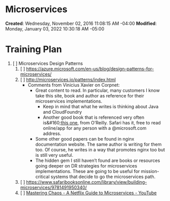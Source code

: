 # Microservices

**Created**: Wednesday, November 02, 2016 11:08:15 AM -04:00
**Modified**: Monday, January 03, 2022 10:30:18 AM -05:00

# Training Plan
1. [ ] Microservices Design Patterns
    1. [ ] https://azure.microsoft.com/en-us/blog/design-patterns-for-microservices/
    2. [ ] http://microservices.io/patterns/index.html
        - <span style="background-color:white">Comments from Vinicius Xavier on Corpnet:</span>
            - <span style="background-color:white">Great content to read. In particular, many customers I know take this site, book and author as reference for their microservices implementations.</span>
                - <span style="background-color:white">Keep in mind that what he writes is thinking about Java and CloudFoundry</span>
                - <span style="background-color:white">Another good book that is referenced very often is&amp;#160;</span>[this one](https://www.safaribooksonline.com/library/view/building-microservices/9781491950340/)<span style="background-color:white">, from O’Reilly. Safari has it, free to read online/app for any person with a @microsoft.com address.</span>
            - <span style="background-color:white">Some other good papers can be found in nginx documentation website. The same author is writing for them too. Of course, he writes in a way that promotes nginx too but is still very useful.</span>
            - <span style="background-color:white">The hidden gem I still haven’t found are books or resources going deeper on DR strategies for microservices implementations. These are going to be useful for mission-critical systems that decide to go the microservices path.</span>
    3. [ ] https://www.safaribooksonline.com/library/view/building-microservices/9781491950340/
    4. [ ] [Mastering Chaos - A Netflix Guide to Microservices - YouTube](http://www.youtube.com/watch?v=CZ3wIuvmHeM)